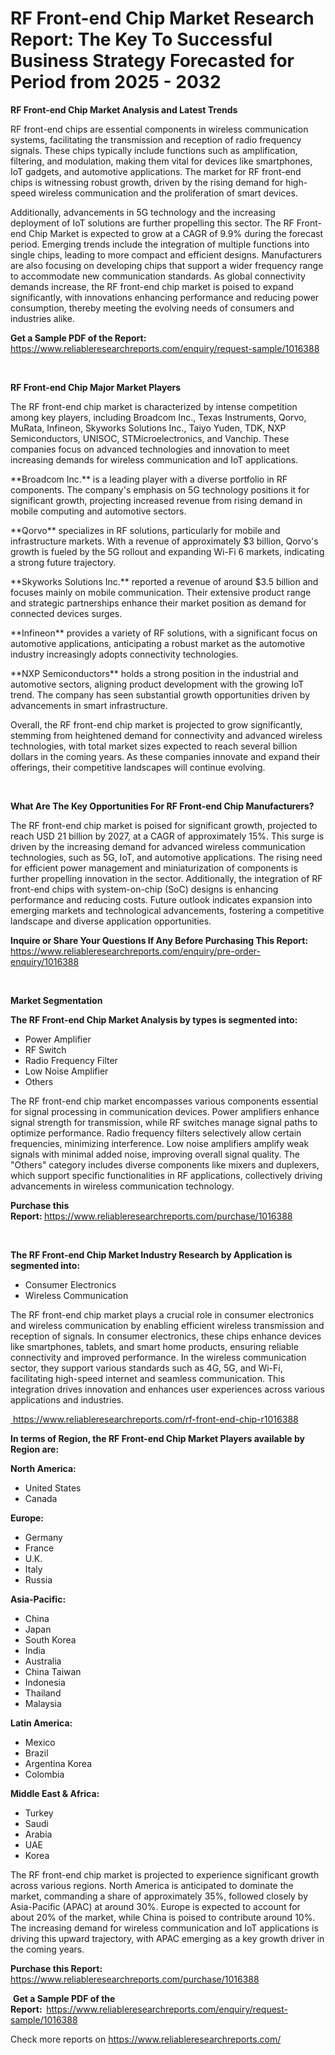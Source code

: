 <p><h1>RF Front-end Chip Market Research Report: The Key To Successful Business Strategy Forecasted for Period from 2025 - 2032</h1></p><p><strong>RF Front-end Chip Market Analysis and Latest Trends</strong></p>
<p><p>RF front-end chips are essential components in wireless communication systems, facilitating the transmission and reception of radio frequency signals. These chips typically include functions such as amplification, filtering, and modulation, making them vital for devices like smartphones, IoT gadgets, and automotive applications. The market for RF front-end chips is witnessing robust growth, driven by the rising demand for high-speed wireless communication and the proliferation of smart devices. </p><p>Additionally, advancements in 5G technology and the increasing deployment of IoT solutions are further propelling this sector. The RF Front-end Chip Market is expected to grow at a CAGR of 9.9% during the forecast period. Emerging trends include the integration of multiple functions into single chips, leading to more compact and efficient designs. Manufacturers are also focusing on developing chips that support a wider frequency range to accommodate new communication standards. As global connectivity demands increase, the RF front-end chip market is poised to expand significantly, with innovations enhancing performance and reducing power consumption, thereby meeting the evolving needs of consumers and industries alike.</p></p>
<p><strong>Get a Sample PDF of the Report:&nbsp;</strong> <a href="https://www.reliableresearchreports.com/enquiry/request-sample/1016388?utm_campaign=2245&utm_medium=2&utm_source=Github&utm_content=ia&utm_term=24032025&utm_id=rf-front-end-chip">https://www.reliableresearchreports.com/enquiry/request-sample/1016388</a></p>
<p>&nbsp;</p>
<p><strong>RF Front-end Chip Major Market Players</strong></p>
<p><p>The RF front-end chip market is characterized by intense competition among key players, including Broadcom Inc., Texas Instruments, Qorvo, MuRata, Infineon, Skyworks Solutions Inc., Taiyo Yuden, TDK, NXP Semiconductors, UNISOC, STMicroelectronics, and Vanchip. These companies focus on advanced technologies and innovation to meet increasing demands for wireless communication and IoT applications.</p><p>**Broadcom Inc.** is a leading player with a diverse portfolio in RF components. The company's emphasis on 5G technology positions it for significant growth, projecting increased revenue from rising demand in mobile computing and automotive sectors.</p><p>**Qorvo** specializes in RF solutions, particularly for mobile and infrastructure markets. With a revenue of approximately $3 billion, Qorvo's growth is fueled by the 5G rollout and expanding Wi-Fi 6 markets, indicating a strong future trajectory.</p><p>**Skyworks Solutions Inc.** reported a revenue of around $3.5 billion and focuses mainly on mobile communication. Their extensive product range and strategic partnerships enhance their market position as demand for connected devices surges.</p><p>**Infineon** provides a variety of RF solutions, with a significant focus on automotive applications, anticipating a robust market as the automotive industry increasingly adopts connectivity technologies.</p><p>**NXP Semiconductors** holds a strong position in the industrial and automotive sectors, aligning product development with the growing IoT trend. The company has seen substantial growth opportunities driven by advancements in smart infrastructure.</p><p>Overall, the RF front-end chip market is projected to grow significantly, stemming from heightened demand for connectivity and advanced wireless technologies, with total market sizes expected to reach several billion dollars in the coming years. As these companies innovate and expand their offerings, their competitive landscapes will continue evolving.</p></p>
<p>&nbsp;</p>
<p><strong>What Are The Key Opportunities For RF Front-end Chip Manufacturers?</strong></p>
<p><p>The RF front-end chip market is poised for significant growth, projected to reach USD 21 billion by 2027, at a CAGR of approximately 15%. This surge is driven by the increasing demand for advanced wireless communication technologies, such as 5G, IoT, and automotive applications. The rising need for efficient power management and miniaturization of components is further propelling innovation in the sector. Additionally, the integration of RF front-end chips with system-on-chip (SoC) designs is enhancing performance and reducing costs. Future outlook indicates expansion into emerging markets and technological advancements, fostering a competitive landscape and diverse application opportunities.</p></p>
<p><strong>Inquire or Share Your Questions If Any Before Purchasing This Report:</strong> <a href="https://www.reliableresearchreports.com/enquiry/pre-order-enquiry/1016388?utm_campaign=2245&utm_medium=2&utm_source=Github&utm_content=ia&utm_term=24032025&utm_id=rf-front-end-chip">https://www.reliableresearchreports.com/enquiry/pre-order-enquiry/1016388</a></p>
<p>&nbsp;</p>
<p><strong>Market Segmentation</strong></p>
<p><strong>The RF Front-end Chip Market Analysis by types is segmented into:</strong></p>
<p><ul><li>Power Amplifier</li><li>RF Switch</li><li>Radio Frequency Filter</li><li>Low Noise Amplifier</li><li>Others</li></ul></p>
<p><p>The RF front-end chip market encompasses various components essential for signal processing in communication devices. Power amplifiers enhance signal strength for transmission, while RF switches manage signal paths to optimize performance. Radio frequency filters selectively allow certain frequencies, minimizing interference. Low noise amplifiers amplify weak signals with minimal added noise, improving overall signal quality. The "Others" category includes diverse components like mixers and duplexers, which support specific functionalities in RF applications, collectively driving advancements in wireless communication technology.</p></p>
<p><strong>Purchase this Report:&nbsp;</strong><a href="https://www.reliableresearchreports.com/purchase/1016388?utm_campaign=2245&utm_medium=2&utm_source=Github&utm_content=ia&utm_term=24032025&utm_id=rf-front-end-chip">https://www.reliableresearchreports.com/purchase/1016388</a></p>
<p>&nbsp;</p>
<p><strong>The RF Front-end Chip Market Industry Research by Application is segmented into:</strong></p>
<p><ul><li>Consumer Electronics</li><li>Wireless Communication</li></ul></p>
<p><p>The RF front-end chip market plays a crucial role in consumer electronics and wireless communication by enabling efficient wireless transmission and reception of signals. In consumer electronics, these chips enhance devices like smartphones, tablets, and smart home products, ensuring reliable connectivity and improved performance. In the wireless communication sector, they support various standards such as 4G, 5G, and Wi-Fi, facilitating high-speed internet and seamless communication. This integration drives innovation and enhances user experiences across various applications and industries.</p></p>
<p><a href="https://www.reliableresearchreports.com/rf-front-end-chip-r1016388?utm_campaign=2245&utm_medium=2&utm_source=Github&utm_content=ia&utm_term=24032025&utm_id=rf-front-end-chip">&nbsp;https://www.reliableresearchreports.com/rf-front-end-chip-r1016388</a></p>
<p><strong>In terms of Region, the RF Front-end Chip Market Players available by Region are:</strong></p>
<p>
    <p> <strong> North America: </strong>
        <ul>
            <li>United States</li>
            <li>Canada</li>
        </ul>
        </p> 
    <p> <strong> Europe: </strong>
        <ul>
            <li>Germany</li>
            <li>France</li>
            <li>U.K.</li>
            <li>Italy</li>
            <li>Russia</li>
        </ul>
        </p> 
    <p> <strong> Asia-Pacific: </strong>
        <ul>
            <li>China</li>
            <li>Japan</li>
            <li>South Korea</li>
            <li>India</li>
            <li>Australia</li>
            <li>China Taiwan</li>
            <li>Indonesia</li>
            <li>Thailand</li>
            <li>Malaysia</li>
        </ul>
        </p> 
    <p> <strong> Latin America: </strong>
        <ul>
            <li>Mexico</li>
            <li>Brazil</li>
            <li>Argentina Korea</li>
            <li>Colombia</li>
        </ul>
        </p> 
    <p> <strong> Middle East & Africa: </strong>
        <ul>
            <li>Turkey</li>
            <li>Saudi</li>
            <li>Arabia</li>
            <li>UAE</li>
            <li>Korea</li>
        </ul>
    </p>
    </p>
<p><p>The RF front-end chip market is projected to experience significant growth across various regions. North America is anticipated to dominate the market, commanding a share of approximately 35%, followed closely by Asia-Pacific (APAC) at around 30%. Europe is expected to account for about 20% of the market, while China is poised to contribute around 10%. The increasing demand for wireless communication and IoT applications is driving this upward trajectory, with APAC emerging as a key growth driver in the coming years.</p></p>
<p><strong>Purchase this Report: </strong><a href="https://www.reliableresearchreports.com/purchase/1016388?utm_campaign=2245&utm_medium=2&utm_source=Github&utm_content=ia&utm_term=24032025&utm_id=rf-front-end-chip">https://www.reliableresearchreports.com/purchase/1016388</a></p>
<p>&nbsp;<strong>Get a Sample PDF of the Report:&nbsp;&nbsp;</strong><a href="https://www.reliableresearchreports.com/enquiry/request-sample/1016388?utm_campaign=2245&utm_medium=2&utm_source=Github&utm_content=ia&utm_term=24032025&utm_id=rf-front-end-chip">https://www.reliableresearchreports.com/enquiry/request-sample/1016388</a></p>
<p><strong></strong></p>
<p>Check more reports on <a href="https://www.reliableresearchreports.com/?utm_campaign=2245&utm_medium=2&utm_source=Github&utm_content=ia&utm_term=24032025&utm_id=rf-front-end-chip">https://www.reliableresearchreports.com/</a></p>